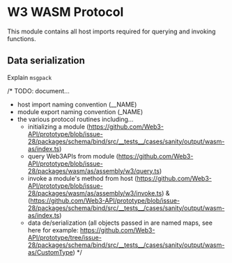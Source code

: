 # W3 WASM Protocol
This module contains all host imports required for querying and invoking functions.

## Data serialization
Explain `msgpack`

/*
TODO: document...
* host import naming convention (__NAME)
* module export naming convention (_NAME)
* the various protocol routines including...
  * initializing a module (https://github.com/Web3-API/prototype/blob/issue-28/packages/schema/bind/src/__tests__/cases/sanity/output/wasm-as/index.ts)
  * query Web3APIs from module (https://github.com/Web3-API/prototype/blob/issue-28/packages/wasm/as/assembly/w3/query.ts)
  * invoke a module's method from host (https://github.com/Web3-API/prototype/blob/issue-28/packages/wasm/as/assembly/w3/invoke.ts) & (https://github.com/Web3-API/prototype/blob/issue-28/packages/schema/bind/src/__tests__/cases/sanity/output/wasm-as/index.ts)
  * data de/serialization (all objects passed in are named maps, see here for example: https://github.com/Web3-API/prototype/tree/issue-28/packages/schema/bind/src/__tests__/cases/sanity/output/wasm-as/CustomType)
*/
